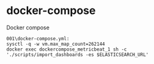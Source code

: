 # docker-compose
Docker compose 


```shell
001\docker-compose.yml:
sysctl -q -w vm.max_map_count=262144
docker exec dockercompose_metricbeat_1 sh -c './scripts/import_dashboards -es $ELASTICSEARCH_URL'
```
